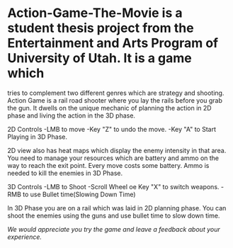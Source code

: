 # Action-Game-The-Movie is a student thesis project from the Entertainment and Arts Program of University of Utah. It is a game which
tries to complement two different genres which are strategy and shooting. Action Game is a rail road shooter where you lay the rails 
before you grab the gun. It dwells on the unique mechanic of planning the action in 2D phase and living the action in the 
3D phase. 

2D Controls 
-LMB to move
-Key "Z" to undo the move. 
-Key "A" to Start Playing in 3D Phase.

2D view also has heat maps which display the enemy intensity in that area. You need to manage your resources which are battery and ammo
on the way to reach the exit point. Every move costs some battery. Ammo is needed to kill the enemies in 3D Phase.

3D Controls
-LMB to Shoot
-Scroll Wheel oe Key "X" to switch weapons.
-RMB to use Bullet time(Slowing Down Time)

In 3D Phase you are on a rail which was laid in 2D planning phase. You can shoot the enemies using the guns and use bullet time to slow
down time. 

*We would appreciate you try the game and leave a feedback about your experience.*
